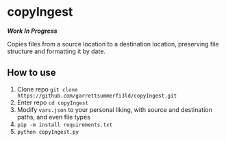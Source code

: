 # copyIngest

***Work In Progress***

Copies files from a source location to a destination location, preserving file structure and formatting it by date.

## How to use

1. Clone repo `git clone https://github.com/garrettsummerfi3ld/copyIngest.git`
2. Enter repo `cd copyIngest`
3. Modify `vars.json` to your personal liking, with source and destination paths, and even file types
4. `pip -m install requirements.txt`
5. `python copyIngest.py`
